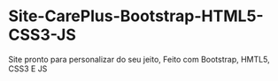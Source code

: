# Site-CarePlus-Bootstrap-HTML5-CSS3-JS
Site pronto para personalizar do seu jeito, Feito com Bootstrap, HMTL5, CSS3 E JS
